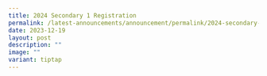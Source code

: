 ```yaml
---
title: 2024 Secondary 1 Registration
permalink: /latest-announcements/announcement/permalink/2024-secondary-1-registration/
date: 2023-12-19
layout: post
description: ""
image: ""
variant: tiptap
---
```

